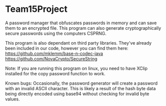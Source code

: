 # Team15Project

A password manager that obfuscates passwords in memory and can save them to an encrypted file.
This program can also generate cryptographically secure passwords using the computers CSPRNG.

This program is also dependant on third party libraries.
They've already been included in our code, however you can find them here:
https://github.com/mklemm/base-n-codec-java
https://github.com/NovaCrypto/SecureString


Note:
If you are running this program on linux, you need to have XClip installed for the copy password function to work.

Known bugs:
Occasionally, the password generator will create a password with an invalid ASCII character.
This is likely a result of the hash byte data being directly encoded using base94 without checking for invalid byte values.
